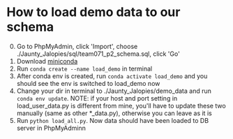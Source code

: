 # How to load demo data to our schema
0. Go to PhpMyAdmin, click 'Import', choose ./Jaunty_Jalopies/sql/team071_p2_schema.sql, click 'Go'
1. Download [miniconda](https://docs.conda.io/en/latest/miniconda.html) 
2. Run `conda create --name load_demo` in terminal
3. After conda env is created, run `conda activate load_demo` and you should see the env is switched to load_demo now
4. Change your dir in terminal to ./Jaunty_Jalopies/demo_data and run `conda env update`. NOTE: if your host and port 
   setting in load_user_data.py is different from mine, you'll have to update these two manually (same as other *_data.py), 
   otherwise you can leave as it is
5. Run `python load_all.py`. Now data should have been loaded to DB server in PhpMyAdminn
